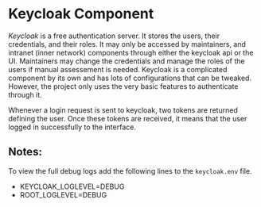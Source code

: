 # Keycloak Component
*Keycloak* is a free authentication server. It stores the users, their credentials, and their roles. It may only be accessed by maintainers, and intranet (inner network) components through either the keycloak api or the UI. Maintainers may change the credentials and manage the roles of the users if manual assessement is needed. Keycloak is a complicated component by its own and has lots of configurations that can be tweaked. However, the project only uses the very basic features to authenticate through it. 


Whenever a login request is sent to keycloak, two tokens are returned defining the user. Once these tokens are received, it means that the user logged in successfully to the interface.


## Notes: 
To view the full debug logs add the following lines to the `keycloak.env` file.
* KEYCLOAK_LOGLEVEL=DEBUG
* ROOT_LOGLEVEL=DEBUG
